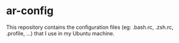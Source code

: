 # ar-config
This repository contains the configuration files (eg: .bash.rc, .zsh.rc, .profile, ...) that I use in my Ubuntu machine.
